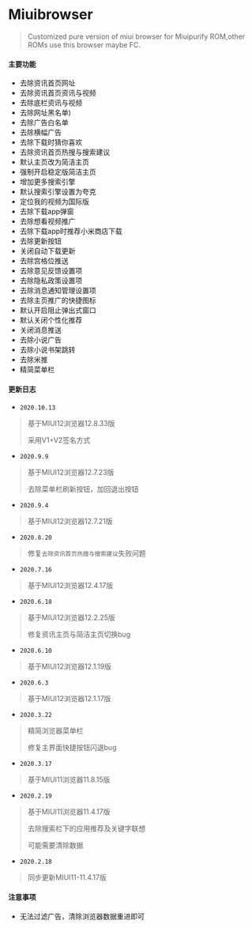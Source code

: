 # Miuibrowser
> Customized pure version of miui browser for Miuipurify ROM,other ROMs use this browser maybe FC.

#### 主要功能
- 去除资讯首页网址
- 去除资讯首页资讯与视频
- 去除底栏资讯与视频
- 去除网址黑名单)
- 去除广告白名单
- 去除横幅广告
- 去除下载时猜你喜欢
- 去除资讯首页热搜与搜索建议
- 默认主页改为简洁主页
- 强制开启稳定版简洁主页
- 增加更多搜索引擎
- 默认搜索引擎设置为夸克
- 定位我的视频为国际版
- 去除下载app弹窗
- 去除想看视频推广
- 去除下载app时推荐小米商店下载
- 去除更新按钮
- 关闭自动下载更新
- 去除宫格位推送
- 去除意见反馈设置项
- 去除隐私政策设置项
- 去除消息通知管理设置项
- 去除主页推广的快捷图标
- 默认开启阻止弹出式窗口
- 默认关闭个性化推荐
- 关闭消息推送
- 去除小说广告
- 去除小说书架跳转
- 去除米推
- 精简菜单栏


#### 更新日志
* `2020.10.13`
> 基于MIUI12浏览器12.8.33版<br>
>
> 采用V1+V2签名方式<br>

* `2020.9.9`
> 基于MIUI12浏览器12.7.23版<br>
>
> 去除菜单栏刷新按钮，加回退出按钮<br>

* `2020.9.4`
> 基于MIUI12浏览器12.7.21版<br>

* `2020.8.20`
> 修复`去除资讯首页热搜与搜索建议`失败问题<br>

* `2020.7.16`
> 基于MIUI12浏览器12.4.17版<br>

* `2020.6.18`
> 基于MIUI12浏览器12.2.25版<br>
>
> 修复资讯主页与简洁主页切换bug<br>

* `2020.6.10`
> 基于MIUI12浏览器12.1.19版<br>

* `2020.6.3`
> 基于MIUI12浏览器12.1.17版<br>

* `2020.3.22`
> 精简浏览器菜单栏<br>
>
> 修复主界面快捷按钮闪退bug<br>

* `2020.3.17`
> 基于MIUI11浏览器11.8.15版<br>

* `2020.2.19`
> 基于MIUI11浏览器11.4.17版<br>
>
> 去除搜索栏下的应用推荐及关键字联想<br>
>
> 可能需要清除数据<br>

* `2020.2.18`
> 同步更新MIUI11-11.4.17版<br>

#### 注意事项
- 无法过滤广告，清除浏览器数据重进即可
